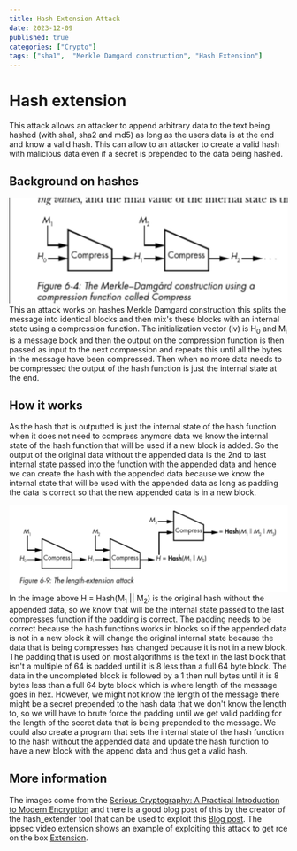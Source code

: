 ```yaml
---
title: Hash Extension Attack
date: 2023-12-09
published: true
categories: ["Crypto"]
tags: ["sha1",  "Merkle Damgard construction", "Hash Extension"]
---
```

# Hash extension

This attack allows an attacker to append arbitrary data to the text being hashed (with sha1, sha2 and md5) as long as the users data is at the end 
and know a valid hash. This can allow to an attacker to create a valid hash with malicious data even if a secret is prepended to
the data being hashed.

## Background on hashes
![img_8.png](/assets/img/Hash_ext/img_8.png)
This an attack works on hashes Merkle Damgard construction this splits the message into identical blocks and then mix's
these blocks with an internal state using a compression function. The initialization vector (iv) is H<sub>0</sub> and M<sub>i</sub>
is a message bock and then the output on the compression function is then passed as input to the next compression and repeats this until 
all the bytes in the message have been compressed. Then when no more data needs to be compressed the output of the hash
function is just the internal state at the end.

## How it works
As the hash that is outputted is just the internal state of the hash function when it does not need to compress anymore data we know the internal state of the hash function that will be used if a new block is added. 
So the output of the original data without the appended data is the 2nd  to last internal state passed into the function with the appended data
and hence we can create the hash with the appended data because we know the internal state that will be used with the appended data as long as padding the 
data is correct so that the new appended data is in a new block.

![img_10.png](/assets/img/Hash_ext/img_10.png)
In the image above H = Hash(M<sub>1</sub> || M<sub>2</sub>) is the original hash without the appended data, so we know that 
will be the internal state passed to the last compresses function if the padding is correct. The padding needs to be correct
because the hash functions works in blocks so if the appended data is not in a new block it will change the original internal state because the data that is being 
compresses has changed because it is not in a new block. The padding that is used on most algorithms is the text in the last block that isn't a multiple of 64 is padded until it is 8 less than a full 64 byte block.
The data in the uncompleted block is followed by a 1 then null bytes until it is 8 bytes less than a full 64 byte block which is where length of the message goes in hex. 
However, we might not know the length of the message there might be a secret prepended to the hash data that we don't know the length to, so we will have to brute force the padding
until we get valid padding for the length of the secret data that is being prepended to the message. We could also create a program that sets the internal state of the hash function to the hash without the appended data and update the hash function to have a new block with the append data and thus get a valid hash.

## More information
The images come from the [Serious Cryptography: A Practical Introduction to Modern Encryption](https://www.amazon.com.be/-/en/Jean-Philippe-Aumasson/dp/1593278268) and there is 
a good blog post of this by the creator of the hash_extender tool that can be used to exploit this [Blog post](https://www.skullsecurity.org/2012/everything-you-need-to-know-about-hash-length-extension-attacks).
The ippsec video extension shows an example of exploiting this attack to get rce on the box [Extension](https://www.youtube.com/watch?v=qNsbf3EmLrA).
